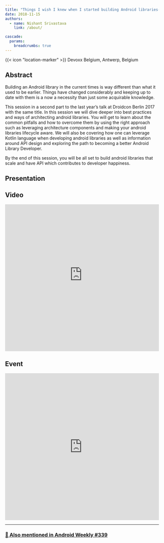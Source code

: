 ```yaml
---
title: "Things I wish I knew when I started building Android libraries-Vol.2"
date: 2018-11-15
authors:
  - name: Nishant Srivastava
    link: /about/

cascade:
  params:
    breadcrumbs: true
---
```


{{< icon "location-marker" >}} Devoxx Belgium, Antwerp, Belgium

<!--more-->

## Abstract

Building an Android library in the current times is way different than what it used to be earlier. Things have changed considerably and keeping up to date with them is a now a necessity than just some acquirable knowledge.

This session in a second part to the last year’s talk at Droidcon Berlin 2017 with the same title. In this session we will dive deeper into best practices and ways of architecting android libraries. You will get to learn about the common pitfalls and how to overcome them by using the right approach such as leveraging architecture components and making your android libraries lifecycle aware. We will also be covering how one can leverage Kotlin language when developing android libraries as well as information around API design and exploring the path to becoming a better Android Library Developer.

By the end of this session, you will be all set to build android libraries that scale and have API which contributes to developer happiness.

## Presentation

<script async class="speakerdeck-embed" data-id="735c152a84cc4bc584f69b5d46fb3f31" data-ratio="1.77777777777778" src="//speakerdeck.com/assets/embed.js"></script>

## Video

<iframe width="100%" height="480" src="https://www.youtube-nocookie.com/embed/jQyt3HSmx2I" frameborder="0" allow="accelerometer; autoplay; encrypted-media; gyroscope; picture-in-picture" allowfullscreen></iframe>

## Event

<iframe src="https://web.archive.org/web/20181117195829/https://dvbe18.confinabox.com/talk/OBY-2356/Things_I_wish_I_knew_when_I_started_building_Android_Libraries_-_Vol_2" frameborder="0" width="100%" height="480" allowfullscreen="true" mozallowfullscreen="true" webkitallowfullscreen="true"></iframe>

---

### [📖 Also mentioned in Android Weekly #339](https://mailchi.mp/androidweekly/android-weekly-339)
